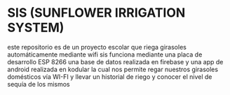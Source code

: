 # SIS (SUNFLOWER IRRIGATION SYSTEM)
este repositorio es de un proyecto escolar que riega girasoles automáticamente mediante wifi
sis funciona mediante una placa de desarrollo ESP 8266 una base de datos realizada en firebase y una app de android realizada en kodular la cual nos permite regar nuestros 
girasoles domésticos vía WI-FI y llevar un historial de riego y conocer el nivel de sequía de los mismos 
